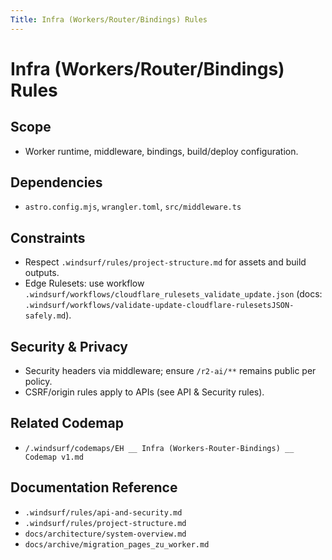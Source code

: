 ```yaml
---
Title: Infra (Workers/Router/Bindings) Rules
---
```


# Infra (Workers/Router/Bindings) Rules

## Scope

- Worker runtime, middleware, bindings, build/deploy configuration.

## Dependencies

- `astro.config.mjs`, `wrangler.toml`, `src/middleware.ts`

## Constraints

- Respect `.windsurf/rules/project-structure.md` for assets and build outputs.
- Edge Rulesets: use workflow `.windsurf/workflows/cloudflare_rulesets_validate_update.json` (docs: `.windsurf/workflows/validate-update-cloudflare-rulesetsJSON-safely.md`).

## Security & Privacy

- Security headers via middleware; ensure `/r2-ai/**` remains public per policy.
- CSRF/origin rules apply to APIs (see API & Security rules).

## Related Codemap

- `/.windsurf/codemaps/EH __ Infra (Workers-Router-Bindings) __ Codemap v1.md`

## Documentation Reference

- `.windsurf/rules/api-and-security.md`
- `.windsurf/rules/project-structure.md`
- `docs/architecture/system-overview.md`
- `docs/archive/migration_pages_zu_worker.md`
